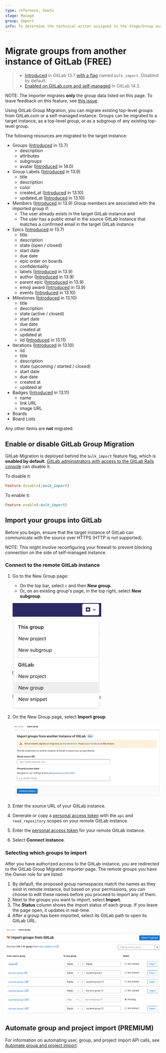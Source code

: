```yaml
---
type: reference, howto
stage: Manage
group: Import
info: To determine the technical writer assigned to the Stage/Group associated with this page, see https://about.gitlab.com/handbook/engineering/ux/technical-writing/#assignments
---
```


# Migrate groups from another instance of GitLab **(FREE)**

> - [Introduced](https://gitlab.com/gitlab-org/gitlab/-/issues/249160) in GitLab 13.7 [with a flag](../../feature_flags.md) named `bulk_import`. Disabled by default.
> - [Enabled on GitLab.com and self-managed](https://gitlab.com/gitlab-org/gitlab/-/issues/338985) in GitLab 14.3.

NOTE:
The importer migrates **only** the group data listed on this page. To leave feedback on this
feature, see [this issue](https://gitlab.com/gitlab-org/gitlab/-/issues/284495).

Using GitLab Group Migration, you can migrate existing top-level groups from GitLab.com or a self-managed instance. Groups can be migrated to a target instance, as a top-level group, or as a subgroup of any existing top-level group.

The following resources are migrated to the target instance:

- Groups ([Introduced](https://gitlab.com/groups/gitlab-org/-/epics/4374) in 13.7)
  - description
  - attributes
  - subgroups
  - avatar ([Introduced](https://gitlab.com/gitlab-org/gitlab/-/issues/322904) in 14.0)
- Group Labels ([Introduced](https://gitlab.com/gitlab-org/gitlab/-/issues/292429) in 13.9)
  - title
  - description
  - color
  - created_at ([Introduced](https://gitlab.com/gitlab-org/gitlab/-/issues/300007) in 13.10)
  - updated_at ([Introduced](https://gitlab.com/gitlab-org/gitlab/-/issues/300007) in 13.10)
- Members ([Introduced](https://gitlab.com/gitlab-org/gitlab/-/issues/299415) in 13.9)
  Group members are associated with the imported group if:
  - The user already exists in the target GitLab instance and
  - The user has a public email in the source GitLab instance that matches a
    confirmed email in the target GitLab instance
- Epics ([Introduced](https://gitlab.com/gitlab-org/gitlab/-/issues/250281) in 13.7)
  - title
  - description
  - state (open / closed)
  - start date
  - due date
  - epic order on boards
  - confidentiality
  - labels ([Introduced](https://gitlab.com/gitlab-org/gitlab/-/issues/297460) in 13.9)
  - author ([Introduced](https://gitlab.com/gitlab-org/gitlab/-/issues/298745) in 13.9)
  - parent epic ([Introduced](https://gitlab.com/gitlab-org/gitlab/-/issues/297459) in 13.9)
  - emoji award ([Introduced](https://gitlab.com/gitlab-org/gitlab/-/issues/297466) in 13.9)
  - events ([Introduced](https://gitlab.com/gitlab-org/gitlab/-/issues/297465) in 13.10)
- Milestones ([Introduced](https://gitlab.com/gitlab-org/gitlab/-/issues/292427) in 13.10)
  - title
  - description
  - state (active / closed)
  - start date
  - due date
  - created at
  - updated at
  - iid ([Introduced](https://gitlab.com/gitlab-org/gitlab/-/issues/326157) in 13.11)
- Iterations ([Introduced](https://gitlab.com/gitlab-org/gitlab/-/issues/292428) in 13.10)
  - iid
  - title
  - description
  - state (upcoming / started / closed)
  - start date
  - due date
  - created at
  - updated at
- Badges ([Introduced](https://gitlab.com/gitlab-org/gitlab/-/issues/292431) in 13.11)
  - name
  - link URL
  - image URL
- Boards
- Board Lists

Any other items are **not** migrated.

## Enable or disable GitLab Group Migration

GitLab Migration is deployed behind the `bulk_import` feature flag, which is **enabled by default**.
[GitLab administrators with access to the GitLab Rails console](../../../administration/feature_flags.md)
can disable it.

To disable it:

```ruby
Feature.disable(:bulk_import)
```

To enable it:

```ruby
Feature.enable(:bulk_import)
```

## Import your groups into GitLab

Before you begin, ensure that the target instance of GitLab can communicate with the source
over HTTPS (HTTP is not supported).

NOTE:
This might involve reconfiguring your firewall to prevent blocking connection on the side of self-managed instance.

### Connect to the remote GitLab instance

1. Go to the New Group page:

   - On the top bar, select `+` and then **New group**.
   - Or, on an existing group's page, in the top right, select **New subgroup**.

   ![Navigation paths to create a new group](img/new_group_navigation_v13_8.png)

1. On the New Group page, select **Import group**.

   ![Fill in import details](img/import_panel_v14_1.png)

1. Enter the source URL of your GitLab instance.
1. Generate or copy a [personal access token](../../../user/profile/personal_access_tokens.md)
   with the `api` and `read_repository` scopes on your remote GitLab instance.
1. Enter the [personal access token](../../../user/profile/personal_access_tokens.md) for your remote GitLab instance.
1. Select **Connect instance**.

### Selecting which groups to import

After you have authorized access to the GitLab instance, you are redirected to the GitLab Group
Migration importer page. The remote groups you have the Owner role for are listed.

1. By default, the proposed group namespaces match the names as they exist in remote instance, but based on your permissions, you can choose to edit these names before you proceed to import any of them.
1. Next to the groups you want to import, select **Import**.
1. The **Status** column shows the import status of each group. If you leave the page open, it updates in real-time.
1. After a group has been imported, select its GitLab path to open its GitLab URL.

![Group Importer page](img/bulk_imports_v14_1.png)

## Automate group and project import **(PREMIUM)**

For information on automating user, group, and project import API calls, see
[Automate group and project import](../../project/import/index.md#automate-group-and-project-import).
